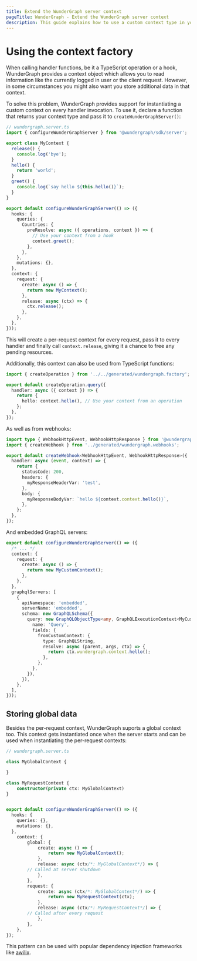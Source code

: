```yaml
---
title: Extend the WunderGraph server context
pageTitle: WunderGraph - Extend the WunderGraph server context
description: This guide explains how to use a custom context type in your handlers
---
```


# Using the context factory

When calling handler functions, be it a TypeScript operation or a hook, WunderGraph provides a context
object which allows you to read information like the currently logged in user or the client request. However,
in some circumstances you might also want you store additional data in that context.

To solve this problem, WunderGraph provides support for instantiating a custom context on every handler invocation.
To use it, declare a function that returns your context type and pass it to `createWunderGraphServer()`:

```typescript
// wundergraph.server.ts
import { configureWunderGraphServer } from '@wundergraph/sdk/server';

export class MyContext {
  release() {
    console.log('bye');
  }
  hello() {
    return 'world';
  }
  greet() {
    console.log(`say hello ${this.hello()}`);
  }
}

export default configureWunderGraphServer(() => ({
  hooks: {
    queries: {
      Countries: {
        preResolve: async ({ operations, context }) => {
          // Use your context from a hook
          context.greet();
        },
      },
    },
    mutations: {},
  },
  context: {
    request: {
      create: async () => {
        return new MyContext();
      },
      release: async (ctx) => {
        ctx.release();
      },
    },
  },
}));
```

This will create a per-request context for every request, pass it to every handler and finally call
`context.release`, giving it a chance to free any pending resources.

Additionally, this context can also be used from TypeScript functions:

```typescript
import { createOperation } from '../../generated/wundergraph.factory';

export default createOperation.query({
  handler: async ({ context }) => {
    return {
      hello: context.hello(), // Use your context from an operation
    };
  },
});
```

As well as from webhooks:

```typescript
import type { WebhookHttpEvent, WebhookHttpResponse } from '@wundergraph/sdk/server';
import { createWebhook } from '../generated/wundergraph.webhooks';

export default createWebhook<WebhookHttpEvent, WebhookHttpResponse>({
  handler: async (event, context) => {
    return {
      statusCode: 200,
      headers: {
        myResponseHeaderVar: 'test',
      },
      body: {
        myResponseBodyVar: `hello ${context.context.hello()}`,
      },
    };
  },
});
```

And embedded GraphQL servers:

```typescript
export default configureWunderGraphServer(() => ({
  /* ... */
  context: {
    request: {
      create: async () => {
        return new MyCustomContext();
      },
    },
  },
  graphqlServers: [
    {
      apiNamespace: 'embedded',
      serverName: 'embedded',
      schema: new GraphQLSchema({
        query: new GraphQLObjectType<any, GraphQLExecutionContext<MyCustomContext>>({
          name: 'Query',
          fields: {
            fromCustomContext: {
              type: GraphQLString,
              resolve: async (parent, args, ctx) => {
                return ctx.wundergraph.context.hello();
              },
            },
          },
        }),
      }),
    },
  ],
}));
```

## Storing global data

Besides the per-request context, WunderGraph suports a global context too. This context gets instantiated once
when the server starts and can be used when instantiating the per-request contexts:

```typescript
// wundergraph.server.ts

class MyGlobalContext {

}

class MyRequestContext {
    constructor(private ctx: MyGlobalContext)
}


export default configureWunderGraphServer(() => ({
  hooks: {
    queries: {},
    mutations: {},
  },
	context: {
		global: {
			create: async () => {
				return new MyGlobalContext();
			},
			release: async (ctx/*: MyGlobalContext*/) => {
        // Called at server shutdown
			},
		},
		request: {
			create: async (ctx/*: MyGlobalContext*/) => {
				return new MyRequestContext(ctx);
			},
			release: async (ctx/*: MyRequestContext*/) => {
        // Called after every request
			},
		},
	},
});
```

This pattern can be used with popular dependency injection frameworks like [awilix](https://github.com/jeffijoe/awilix).
